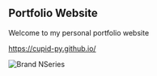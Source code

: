 ## Portfolio Website
Welcome to my personal portfolio website

https://cupid-py.github.io/

![Brand NSeries](https://user-images.githubusercontent.com/59352495/114239474-aac20f00-9975-11eb-8011-c8a8788e11ab.png)
